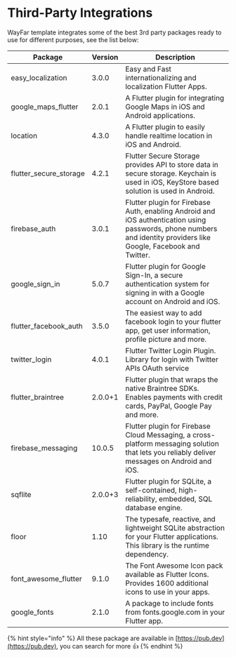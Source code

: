 # Third-Party Integrations

WayFar template integrates some of the best 3rd party packages ready to use for different purposes, see the list below:

| Package                  | Version | Description                                                                                                                                                        |
| ------------------------ | ------- | ------------------------------------------------------------------------------------------------------------------------------------------------------------------ |
| easy\_localization       | 3.0.0   | Easy and Fast internationalizing and localization Flutter Apps.                                                                                                    |
| google\_maps\_flutter    | 2.0.1   | A Flutter plugin for integrating Google Maps in iOS and Android applications.                                                                                      |
| location                 | 4.3.0   | A Flutter plugin to easily handle realtime location in iOS and Android.                                                                                            |
| flutter\_secure\_storage | 4.2.1   | Flutter Secure Storage provides API to store data in secure storage. Keychain is used in iOS, KeyStore based solution is used in Android.                          |
| firebase\_auth           | 3.0.1   | Flutter plugin for Firebase Auth, enabling Android and iOS authentication using passwords, phone numbers and identity providers like Google, Facebook and Twitter. |
| google\_sign\_in         | 5.0.7   | Flutter plugin for Google Sign-In, a secure authentication system for signing in with a Google account on Android and iOS.                                         |
| flutter\_facebook\_auth  | 3.5.0   | The easiest way to add facebook login to your flutter app, get user information, profile picture and more.                                                         |
| twitter\_login           | 4.0.1   | Flutter Twitter Login Plugin. Library for login with Twitter APIs OAuth service                                                                                    |
| flutter\_braintree       | 2.0.0+1 | Flutter plugin that wraps the native Braintree SDKs. Enables payments with credit cards, PayPal, Google Pay and more.                                              |
| firebase\_messaging      | 10.0.5  | Flutter plugin for Firebase Cloud Messaging, a cross-platform messaging solution that lets you reliably deliver messages on Android and iOS.                       |
| sqflite                  | 2.0.0+3 | Flutter plugin for SQLite, a self-contained, high-reliability, embedded, SQL database engine.                                                                      |
| floor                    | 1.10    | The typesafe, reactive, and lightweight SQLite abstraction for your Flutter applications. This library is the runtime dependency.                                  |
| font\_awesome\_flutter   | 9.1.0   | The Font Awesome Icon pack available as Flutter Icons. Provides 1600 additional icons to use in your apps.                                                         |
| google\_fonts            | 2.1.0   | A package to include fonts from fonts.google.com in your Flutter app.                                                                                              |

{% hint style="info" %}
All these package are available in [https://pub.dev](https://pub.dev), you can search for more :thumbsup:
{% endhint %}
